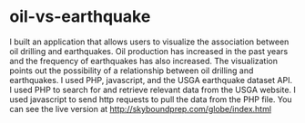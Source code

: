 # oil-vs-earthquake
​I built an application that allows users to visualize the association between oil drilling and earthquakes. Oil production has increased in the past years and the frequency of earthquakes has also increased. The visualization points out the possibility of a relationship between oil drilling and earthquakes. I used PHP, javascript, and the USGA earthquake dataset API. I used PHP to search for and retrieve relevant data from the USGA website. I used javascript to send http requests to pull the data from the PHP file. You can see the live version at http://skyboundprep.com/globe/index.html
